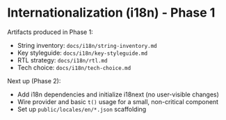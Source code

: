 # Internationalization (i18n) - Phase 1

Artifacts produced in Phase 1:

- String inventory: `docs/i18n/string-inventory.md`
- Key styleguide: `docs/i18n/key-styleguide.md`
- RTL strategy: `docs/i18n/rtl.md`
- Tech choice: `docs/i18n/tech-choice.md`

Next up (Phase 2):
- Add i18n dependencies and initialize i18next (no user-visible changes)
- Wire provider and basic `t()` usage for a small, non-critical component
- Set up `public/locales/en/*.json` scaffolding
